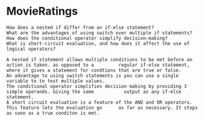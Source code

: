 # MovieRatings
    How does a nested if differ from an if-else statement?
    What are the advantages of using switch over multiple if statements?
    How does the conditional operator simplify decision-making?
    What is short-circuit evaluation, and how does it affect the use of logical operators?

    A nested if statement allows multiple conditions to be met before an action is taken. as opposed to a         regular if-else statement, where it gives a statement for condtions that are true or false. 
    An advantage to using switch statements is you can use a single variable to to test multiple values. 
    The conditional operator simplifies decision making by providing 3 simple operands. Giving the same           output as any if-else statement.  
    A short circuit evaluation is a feature of the AND and OR operators. This feature lets the evaluation go      as far as necessary. It stops as soon as a true conditon is met. 
